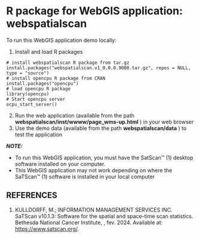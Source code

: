 # R package for WebGIS application: webspatialscan
To run this WebGIS application demo locally:
1. Install and load R packages
```
# install webspatialscan R package from tar.gz
install.packages("webspatialscan.v1_0.0.0.9000.tar.gz", repos = NULL, type = "source")
# install opencpu R package from CRAN
install.packages("opencpu")
# load opencpu R package
library(opencpu)
# Start opencpu server
ocpu_start_server()
```
2. Run the web application (available from the path __webspatialscan/inst/wwww/page_wms-up.html__ ) in your web browser
3. Use the demo data (available from the path __webspatialscan/data__ ) to test the application

***NOTE:***
* To run this WebGIS application, you must have the SatScan™ (1) desktop software installed on your computer.
* This WebGIS application may not work depending on where the SaTScan™ (1) software is installed in your local computer 

## REFERENCES ##
1. KULLDORFF, M.; INFORMATION MANAGEMENT SERVICES INC. SaTScan v10.1.3: Software for the spatial and space-time scan statistics. Bethesda National Cancer Institute, , fev. 2024. Available at: <https://www.satscan.org/>.
